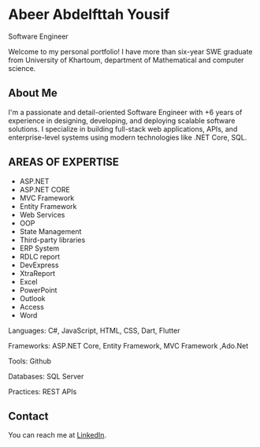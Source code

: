 # Abeer Abdelfttah Yousif
Software Engineer

Welcome to my personal portfolio! I have more than six-year SWE graduate from University of Khartoum, department of Mathematical and computer science.

## About Me
I'm a passionate and detail-oriented Software Engineer with +6 years of experience in designing, developing, and deploying scalable software solutions. I specialize in building full-stack web applications, APIs, and enterprise-level systems using modern technologies like .NET Core, SQL.
## AREAS OF EXPERTISE
- ASP.NET 
- ASP.NET CORE 
- MVC Framework 
- Entity Framework 
- Web Services 
- OOP      
- State Management 
- Third-party libraries 
- ERP System                           
- RDLC report 
- DevExpress 
- XtraReport 
- Excel 
- PowerPoint 
- Outlook 
- Access 
- Word 

Languages: C#, JavaScript, HTML, CSS, Dart, Flutter

Frameworks: ASP.NET Core, Entity Framework, MVC Framework ,Ado.Net

Tools: Github

Databases: SQL Server

Practices: REST APIs
## Contact
You can reach me at [LinkedIn](https://www.linkedin.com/in/abeer-abdelfttah-645917167/).
